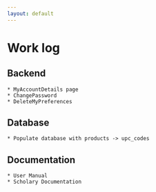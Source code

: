 ```yaml
---
layout: default
---
```


# Work log

## Backend
	* MyAccountDetails page
	* ChangePassword
	* DeleteMyPreferences 

## Database 
	* Populate database with products -> upc_codes

## Documentation
	* User Manual
	* Scholary Documentation
